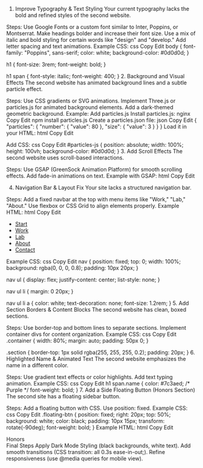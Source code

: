 1. Improve Typography & Text Styling
Your current typography lacks the bold and refined styles of the second website.

Steps:
Use Google Fonts or a custom font similar to Inter, Poppins, or Montserrat.
Make headings bolder and increase their font size.
Use a mix of italic and bold styling for certain words like "design" and "develop."
Add letter spacing and text animations.
Example CSS:
css
Copy
Edit
body {
    font-family: "Poppins", sans-serif;
    color: white;
    background-color: #0d0d0d;
}

h1 {
    font-size: 3rem;
    font-weight: bold;
}

h1 span {
    font-style: italic;
    font-weight: 400;
}
2. Background and Visual Effects
The second website has animated background lines and a subtle particle effect.

Steps:
Use CSS gradients or SVG animations.
Implement Three.js or particles.js for animated background elements.
Add a dark-themed geometric background.
Example: Add particles.js
Install particles.js:
nginx
Copy
Edit
npm install particles.js
Create a particles.json file:
json
Copy
Edit
{
  "particles": {
    "number": { "value": 80 },
    "size": { "value": 3 }
  }
}
Load it in your HTML:
html
Copy
Edit
<div id="particles-js"></div>
<script src="particles.js"></script>
<script>
    particlesJS.load('particles-js', 'particles.json', function() {
        console.log('Particles.js loaded');
    });
</script>
Add CSS:
css
Copy
Edit
#particles-js {
    position: absolute;
    width: 100%;
    height: 100vh;
    background-color: #0d0d0d;
}
3. Add Scroll Effects
The second website uses scroll-based interactions.

Steps:
Use GSAP (GreenSock Animation Platform) for smooth scrolling effects.
Add fade-in animations on text.
Example with GSAP:
html
Copy
Edit
<script src="https://cdnjs.cloudflare.com/ajax/libs/gsap/3.12.2/gsap.min.js"></script>
<script>
    gsap.from("h1", { duration: 1, y: 50, opacity: 0 });
</script>
4. Navigation Bar & Layout Fix
Your site lacks a structured navigation bar.

Steps:
Add a fixed navbar at the top with menu items like "Work," "Lab," "About."
Use flexbox or CSS Grid to align elements properly.
Example HTML:
html
Copy
Edit
<nav>
    <ul>
        <li><a href="#">Start</a></li>
        <li><a href="#">Work</a></li>
        <li><a href="#">Lab</a></li>
        <li><a href="#">About</a></li>
        <li><a href="#">Contact</a></li>
    </ul>
</nav>
Example CSS:
css
Copy
Edit
nav {
    position: fixed;
    top: 0;
    width: 100%;
    background: rgba(0, 0, 0, 0.8);
    padding: 10px 20px;
}

nav ul {
    display: flex;
    justify-content: center;
    list-style: none;
}

nav ul li {
    margin: 0 20px;
}

nav ul li a {
    color: white;
    text-decoration: none;
    font-size: 1.2rem;
}
5. Add Section Borders & Content Blocks
The second website has clean, boxed sections.

Steps:
Use border-top and bottom lines to separate sections.
Implement container divs for content organization.
Example CSS:
css
Copy
Edit
.container {
    width: 80%;
    margin: auto;
    padding: 50px 0;
}

.section {
    border-top: 1px solid rgba(255, 255, 255, 0.2);
    padding: 20px;
}
6. Highlighted Name & Animated Text
The second website emphasizes the name in a different color.

Steps:
Use gradient text effects or color highlights.
Add text typing animation.
Example CSS:
css
Copy
Edit
h1 span.name {
    color: #7c3aed; /* Purple */
    font-weight: bold;
}
7. Add a Side Floating Button (Honors Section)
The second site has a floating sidebar button.

Steps:
Add a floating button with CSS.
Use position: fixed.
Example CSS:
css
Copy
Edit
.floating-btn {
    position: fixed;
    right: 20px;
    top: 50%;
    background: white;
    color: black;
    padding: 10px 15px;
    transform: rotate(-90deg);
    font-weight: bold;
}
Example HTML:
html
Copy
Edit
<div class="floating-btn">Honors</div>
Final Steps
Apply Dark Mode Styling (black backgrounds, white text).
Add smooth transitions (CSS transition: all 0.3s ease-in-out;).
Refine responsiveness (use @media queries for mobile view).